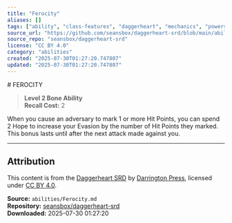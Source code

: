 ```yaml
---
title: "Ferocity"
aliases: []
tags: ["ability", "class-features", "daggerheart", "mechanics", "powers", "reference", "srd", "ttrpg"]
source_url: "https://github.com/seansbox/daggerheart-srd/blob/main/abilities/Ferocity.md"
source_repo: "seansbox/daggerheart-srd"
license: "CC BY 4.0"
category: "abilities"
created: "2025-07-30T01:27:20.747807"
updated: "2025-07-30T01:27:20.747807"
---
```


﻿# FEROCITY

> **Level 2 Bone Ability**  
> **Recall Cost:** 2

When you cause an adversary to mark 1 or more Hit Points, you can spend 2 Hope to increase your Evasion by the number of Hit Points they marked. This bonus lasts until after the next attack made against you.

---

## Attribution

This content is from the [Daggerheart SRD](https://github.com/seansbox/daggerheart-srd/blob/main/abilities/Ferocity.md) by [Darrington Press](https://darringtonpress.com/), licensed under [CC BY 4.0](https://creativecommons.org/licenses/by/4.0/).

**Source:** `abilities/Ferocity.md`  
**Repository:** [seansbox/daggerheart-srd](https://github.com/seansbox/daggerheart-srd)  
**Downloaded:** 2025-07-30 01:27:20


